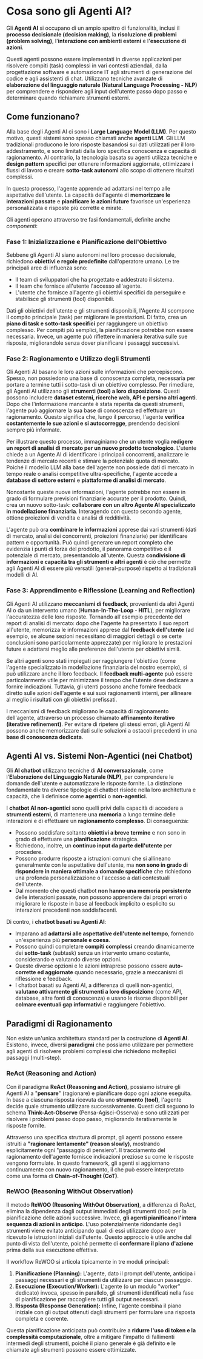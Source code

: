 # Cosa sono gli **Agenti AI**?

Gli **Agenti AI** si occupano di un ampio spettro di funzionalità, inclusi il **processo decisionale (decision making)**, la **risoluzione di problemi (problem solving)**, l'**interazione con ambienti esterni** e l'**esecuzione di azioni**.

Questi agenti possono essere implementati in diverse applicazioni per risolvere compiti (task) complessi in vari contesti aziendali, dalla progettazione software e automazione IT agli strumenti di generazione del codice e agli assistenti di chat. Utilizzano tecniche avanzate di **elaborazione del linguaggio naturale (Natural Language Processing - NLP)** per comprendere e rispondere agli input dell'utente passo dopo passo e determinare quando richiamare strumenti esterni.

## Come funzionano?

Alla base degli Agenti AI ci sono i **Large Language Model (LLM)**. Per questo motivo, questi sistemi sono spesso chiamati anche **agenti LLM**. Gli LLM tradizionali producono le loro risposte basandosi sui dati utilizzati per il loro addestramento, e sono limitati dalla loro specifica conoscenza e capacità di ragionamento. Al contrario, la tecnologia basata su agenti utilizza tecniche e **design pattern** specifici per ottenere informazioni aggiornate, ottimizzare i flussi di lavoro e creare **sotto-task autonomi** allo scopo di ottenere risultati complessi.

In questo processo, l'agente apprende ad adattarsi nel tempo alle aspettative dell'utente. La capacità dell'agente di **memorizzare le interazioni passate** e **pianificare le azioni future** favorisce un'esperienza personalizzata e risposte più corrette e mirate.

Gli agenti operano attraverso tre fasi fondamentali, definite anche *componenti*:

### Fase 1: Inizializzazione e Pianificazione dell'Obiettivo

Sebbene gli Agenti AI siano autonomi nel loro processo decisionale, richiedono **obiettivi e regole predefinite** dall'operatore umano. Le tre principali aree di influenza sono:

*   Il team di sviluppatori che ha progettato e addestrato il sistema.
*   Il team che fornisce all'utente l'accesso all'agente.
*   L'utente che fornisce all'agente gli obiettivi specifici da perseguire e stabilisce gli strumenti (tool) disponibili.

Dati gli obiettivi dell'utente e gli strumenti disponibili, l'Agente AI scompone il compito principale (task) per migliorare le prestazioni. Di fatto, crea un **piano di task e sotto-task specifici** per raggiungere un obiettivo complesso. Per compiti più semplici, la pianificazione potrebbe non essere necessaria. Invece, un agente può riflettere in maniera iterativa sulle sue risposte, migliorandole senza dover pianificare i passaggi successivi.

### Fase 2: Ragionamento e Utilizzo degli Strumenti

Gli Agenti AI basano le loro azioni sulle informazioni che percepiscono. Spesso, non possiedono una base di conoscenza completa, necessaria per portare a termine tutti i sotto-task di un obiettivo complesso. Per rimediare, gli Agenti AI utilizzano gli **strumenti (tool) a loro disposizione**. Questi possono includere **dataset esterni, ricerche web, API e persino altri agenti**. Dopo che l'informazione mancante è stata reperita da questi strumenti, l'agente può aggiornare la sua base di conoscenza ed effettuare un ragionamento. Questo significa che, lungo il percorso, l'agente **verifica costantemente le sue azioni e si autocorregge**, prendendo decisioni sempre più informate.

Per illustrare questo processo, immaginiamo che un utente voglia **redigere un report di analisi di mercato per un nuovo prodotto tecnologico**. L'utente chiede a un Agente AI di identificare i principali concorrenti, analizzare le tendenze di mercato recenti e stimare la potenziale quota di mercato. Poiché il modello LLM alla base dell'agente non possiede dati di mercato in tempo reale o analisi competitive ultra-specifiche, l'agente accede a **database di settore esterni** e **piattaforme di analisi di mercato**.

Nonostante queste nuove informazioni, l'agente potrebbe non essere in grado di formulare previsioni finanziarie accurate per il prodotto. Quindi, crea un nuovo sotto-task: **collaborare con un altro Agente AI specializzato in modellazione finanziaria**. Interagendo con questo secondo agente, ottiene proiezioni di vendita e analisi di redditività.

L'agente può ora **combinare le informazioni** apprese dai vari strumenti (dati di mercato, analisi dei concorrenti, proiezioni finanziarie) per identificare pattern e opportunità. Può quindi generare un report completo che evidenzia i punti di forza del prodotto, il panorama competitivo e il potenziale di mercato, presentandolo all'utente. Questa **condivisione di informazioni e capacità tra gli strumenti e altri agenti** è ciò che permette agli Agenti AI di essere più versatili (general-purpose) rispetto ai tradizionali modelli di AI.

### Fase 3: Apprendimento e Riflessione (Learning and Reflection)

Gli Agenti AI utilizzano **meccanismi di feedback**, provenienti da altri Agenti AI o da un intervento umano (**Human-In-The-Loop - HITL**), per migliorare l'accuratezza delle loro risposte. Tornando all'esempio precedente del report di analisi di mercato: dopo che l'agente ha presentato il suo report all'utente, memorizza le informazioni apprese dal **feedback dell'utente** (ad esempio, se alcune sezioni necessitano di maggiori dettagli o se certe conclusioni sono particolarmente apprezzate) per migliorare le prestazioni future e adattarsi meglio alle preferenze dell'utente per obiettivi simili.

Se altri agenti sono stati impiegati per raggiungere l'obiettivo (come l'agente specializzato in modellazione finanziaria del nostro esempio), si può utilizzare anche il loro feedback. Il **feedback multi-agente** può essere particolarmente utile per minimizzare il tempo che l'utente deve dedicare a fornire indicazioni. Tuttavia, gli utenti possono anche fornire feedback diretto sulle azioni dell'agente e sui suoi ragionamenti interni, per allineare al meglio i risultati con gli obiettivi prefissati.

I meccanismi di feedback migliorano le capacità di ragionamento dell'agente, attraverso un processo chiamato **affinamento iterativo (iterative refinement)**. Per evitare di ripetere gli stessi errori, gli Agenti AI possono anche memorizzare dati sulle soluzioni a ostacoli precedenti in una **base di conoscenza dedicata**.

## Agenti AI vs. Sistemi Non-Agentici (nei Chatbot)

Gli **AI chatbot** utilizzano tecniche di **AI conversazionale**, come l'**Elaborazione del Linguaggio Naturale (NLP)**, per comprendere le domande dell'utente e automatizzare le risposte fornite. La distinzione fondamentale tra diverse tipologie di chatbot risiede nella loro architettura e capacità, che li definisce come **agentici** o **non-agentici**.

I **chatbot AI non-agentici** sono quelli privi della capacità di accedere a **strumenti esterni**, di mantenere una **memoria** a lungo termine delle interazioni e di effettuare un **ragionamento complesso**. Di conseguenza:

*   Possono soddisfare soltanto **obiettivi a breve termine** e non sono in grado di effettuare una **pianificazione** strategica.
*   Richiedono, inoltre, un **continuo input da parte dell'utente** per procedere.
*   Possono produrre risposte a istruzioni comuni che si allineano generalmente con le aspettative dell'utente, ma **non sono in grado di rispondere in maniera ottimale a domande specifiche** che richiedono una profonda personalizzazione o l'accesso a dati contestuali dell'utente.
*   Dal momento che questi chatbot **non hanno una memoria persistente** delle interazioni passate, non possono apprendere dai propri errori o migliorare le risposte in base al feedback implicito o esplicito su interazioni precedenti non soddisfacenti.

Di contro, i **chatbot basati su Agenti AI**:

*   Imparano ad **adattarsi alle aspettative dell'utente nel tempo**, fornendo un'esperienza più **personale e coesa**.
*   Possono quindi completare **compiti complessi** creando dinamicamente dei **sotto-task** (subtask) senza un intervento umano costante, considerando e valutando diverse opzioni.
*   Queste diverse opzioni e le azioni intraprese possono essere **auto-corrette ed aggiornate** quando necessario, grazie a meccanismi di riflessione e feedback.
*   I chatbot basati su Agenti AI, a differenza di quelli non-agentici, **valutano attivamente gli strumenti a loro disposizione** (come API, database, altre fonti di conoscenza) e usano le risorse disponibili per **colmare eventuali gap informativi** e raggiungere l'obiettivo.

## Paradigmi di Ragionamento

Non esiste un'unica architettura standard per la costruzione di **Agenti AI**. Esistono, invece, diversi **paradigmi** che possiamo utilizzare per permettere agli agenti di risolvere problemi complessi che richiedono molteplici passaggi (multi-step).

### ReAct (Reasoning and Action)

Con il paradigma **ReAct (Reasoning and Action)**, possiamo istruire gli Agenti AI a "**pensare**" (ragionare) e pianificare dopo ogni azione eseguita. In base a ciascuna risposta ricevuta da uno **strumento (tool)**, l'agente decide quale strumento utilizzare successivamente. Questi cicli seguono lo schema **Think-Act-Observe** (Pensa-Agisci-Osserva) e sono utilizzati per risolvere i problemi passo dopo passo, migliorando iterativamente le risposte fornite.

Attraverso una specifica struttura di prompt, gli agenti possono essere istruiti a **"ragionare lentamente" (reason slowly)**, mostrando esplicitamente ogni "passaggio di pensiero". Il tracciamento del ragionamento dell'agente fornisce indicazioni preziose su come le risposte vengono formulate. In questo framework, gli agenti si aggiornano continuamente con nuovo ragionamento, il che può essere interpretato come una forma di **Chain-of-Thought (CoT)**.

### ReWOO (Reasoning WithOut Observation)

Il metodo **ReWOO (Reasoning WithOut Observation)**, a differenza di ReAct, elimina la dipendenza dagli output immediati degli strumenti (tool) per la pianificazione delle azioni successive. Invece, **gli agenti pianificano l'intera sequenza di azioni in anticipo**. L'uso potenzialmente ridondante degli strumenti viene evitato anticipando quali di essi utilizzare dopo aver ricevuto le istruzioni iniziali dall'utente. Questo approccio è utile anche dal punto di vista dell'utente, poiché permette di **confermare il piano d'azione** prima della sua esecuzione effettiva.

Il workflow ReWOO si articola tipicamente in tre moduli principali:

1.  **Pianificazione (Planning):** L'agente, dato il prompt dell'utente, anticipa i passaggi necessari e gli strumenti da utilizzare per ciascun passaggio.
2.  **Esecuzione (Execution/Worker):** L'agente (o un modulo "worker" dedicato) invoca, spesso in parallelo, gli strumenti identificati nella fase di pianificazione per raccogliere tutti gli output necessari.
3.  **Risposta (Response Generation):** Infine, l'agente combina il piano iniziale con gli output ottenuti dagli strumenti per formulare una risposta completa e coerente.

Questa pianificazione anticipata può contribuire a **ridurre l'uso di token e la complessità computazionale**, oltre a mitigare l'impatto di fallimenti intermedi degli strumenti, poiché il piano generale è già definito e le chiamate agli strumenti possono essere ottimizzate.